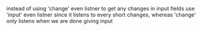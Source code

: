 instead of using 'change' even listner to get any changes in input fields
use 'input' even listner since it listens to every short changes, whereas 'change' only listens when we are done giving input
